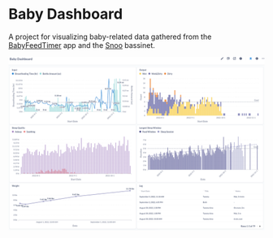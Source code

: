 # Baby Dashboard

A project for visualizing baby-related data gathered from the [BabyFeedTimer](https://babyfeedtimer.app/) app and the [Snoo](https://www.happiestbaby.com/products/snoo-smart-bassinet) bassinet.

![dashboard preview](./docs/dashboard.png)
